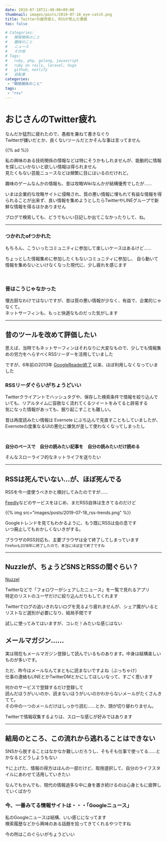 ```yaml
---
date: 2019-07-18T11:49:08+09:00
thumbnail: images/posts/2019-07-18_eye-catch.png
title: Twitterの疲労感と、RSSが死んだ愚痴
toc: false

# Categories:
#   開発関係のこと
#   趣味のこと
#   ニュース
#   その他
# Tags:
#   ruby, php, golang, javascript
#   ruby on rails, laravel, hugo
#   github, netlify
#   自転車
categories:
 - "開発関係のこと"
tags:
 - "rss"
---
```


# おじさんのTwitter疲れ

なんだか猛烈に疲れたので、愚痴を兼ねて書きなぐり  
Twitterが嫌いだとか、良くないツールだとかそんな事は言ってません

{{% ad %}}

私の興味のある技術関係の情報などは特にそうかもしれませんが、能動的に情報を探しにいかないと欲しい情報は得られません  
見たくもない芸能ニュースなどは頻繁に目にはいるのだけれど。

趣味のゲームなんかの情報も、昔は攻略Wikiなんかが結構優秀でしたが……  

いまは企業的な攻略サイトに侵略され、質の悪い情報に埋もれて有益な情報を得られることが出来ず、良い情報を集めようとしたらTwitterやLINEグループで新鮮な情報を得るほかありません

ブログで検索しても、どうでもいい日記しか出てこなかったりして、ね。

* * *

### つかれたofつかれた

もちろん、こういったコミュニティに参加して楽しいケースはあるけど……  

ちょっとした情報集めに参加したくもないコミュニティに参加し、
自ら動いて情報を集めないといけなくなった現代に、少し疲れを感じます

<br>

### 昔はこうじゃなかった

懐古厨なわけではないですが、昔は質の悪い情報が少なく、有益で、企業的じゃなくて。  
ネットサーフィンも、もっと快適なものだった気がします

* * *

## 昔のツールを改めて評価したい

思えば、当時でもネットサーフィンはそれなりに大変なもので、少しでも情報集めの労力をへらすべくRSSリーダーを活用していました

ですが、6年前の2013年 [GoogleReader終了](http://googlereader.blogspot.com) 以来、ほぼ利用しなくなっていました


### RSSリーダぐらいがちょうどいい

Twitterクライアントでハッシュタグや、保存した検索条件で情報を絞り込んでいても、リアルタイムに容赦なく流れてくるツイートをみてると辟易する  
気になった情報があっても、掘り起こすことも難しい。

昔は再度読みたい情報は Evernote にぶち込んで見直すこともしていましたが、Evernoteの度重なるUIの悪化に嫌気が差して使わなくなってしまったし

<br>

__自分のペースで　自分の読みたい記事を　自分の読みたいだけ読める__

そんなスローライフ的なネットライフを送りたい

* * *

## RSSは死んでいない…が、ほぼ死んでる

RSSを今一度使うべきかと検討してみたのですが……

[Feedly](https://feedly.com/i/welcome)などのサービスをはじめ、まだRSS自体は生きてるのだけど

{{% img src="images/posts/2019-07-18_rss-trends.png" %}}

Googleトレンドを見てもわかるように、もう既にRSSは虫の息です  
いつ廃止してもおかしくないきがする。

ブラウザのRSS対応も、主要ブラウザは全て終了してしまっています  
<small>Firefoxも2018年に終了したので、本当にほぼ全て終了ですね</small>


* * *

## Nuzzleが、ちょうどSNSとRSSの間ぐらい？

[Nuzzel](https://nuzzel.com/)  

Twitterなどで「フォロワーがシェアしたニュース」を一覧で見れるアプリ  
特定のリストのユーザだけに絞り込んだりもしてくれます

Twitterでログの追いきれないログを見るより疲れませんが、シェア魔がいるとリストなど選別が必要になり、結局手間です

試しに使ってみてはいますが、コレだ！みたいな感じはない


## メールマガジン……

実は現在もメールマガジン登録して読んでいるものあります。中身は結構楽しいものが多いです。

ただ、昨今はメールなんてまともに読まないですよね（ぶっちゃけ）  
仕事の連絡もLINEとかTwitterDMとかにしてほしいなって、すごく思います

何かのサービスで登録するだけ登録して  
読んだほうがいいのか、読まないほうがいいのかわからないメールがたくさんきてて。  
その中の一つのメールだけはしっかり読む……とか、頭が切り替わりません。

Twitterで情報収集するよりは、スローな感じが好みではあります

* * *

## 結局のところ、この流れから逃れることはできない

SNSから脱することはなかなか難しいだろうし、そもそも仕事で使ってる……とかなるとどうしようもない

↑に上げた、情報の得方はほんの一部だけど、取捨選択して、自分のライフスタイルにあわせて活用していきたい

なんでもかんでも、現代の情報過多な中に身を置き続けるのは心身ともに疲弊していくばかり


### 今、一番みてる情報サイトは・・・「Googleニュース」

私のGoogleニュースは結構、いい感じになってます  
検索履歴などから興味のある話題を拾ってきてくれるやつですね

今の所はこのぐらいがちょうどいい